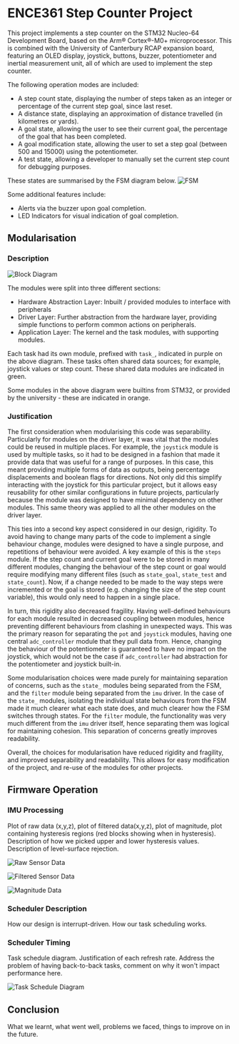# ENCE361 Step Counter Project

This project implements a step counter on the STM32 Nucleo-64 Development Board, based on the Arm® Cortex®-M0+ microprocessor. This is combined with the University of Canterbury RCAP expansion board, featuring an OLED display, joystick, buttons, buzzer, potentiometer and inertial measurement unit, all of which are used to implement the step counter.

The following operation modes are included:
- A step count state, displaying the number of steps taken as an integer or percentage of the current step goal, since last reset.
- A distance state, displaying an approximation of distance travelled (in kilometres or yards).
- A goal state, allowing the user to see their current goal, the percentage of the goal that has been completed.
- A goal modification state, allowing the user to set a step goal (between 500 and 15000) using the potentiometer.
- A test state, allowing a developer to manually set the current step count for debugging purposes.

These states are summarised by the FSM diagram below.
![FSM](./Documentation%20Images/fsm.png)

Some additional features include:
- Alerts via the buzzer upon goal completion.
- LED Indicators for visual indication of goal completion.

## Modularisation
### Description
![Block Diagram](./Documentation%20Images/block-diagram.png)

The modules were split into three different sections:
- Hardware Abstraction Layer: Inbuilt / provided modules to interface with peripherals
- Driver Layer: Further abstraction from the hardware layer, providing simple functions to perform common actions on peripherals.
- Application Layer: The kernel and the task modules, with supporting modules.

Each task had its own module, prefixed with `task_`, indicated in purple on the above diagram. These tasks often shared data sources; for example, joystick values or step count. These shared data modules
are indicated in green.

Some modules in the above diagram were builtins from STM32, or provided by the university - these are indicated in orange.

### Justification
The first consideration when modularising this code was separability. Particularly for modules on the driver layer,
it was vital that the modules could be reused in multiple places. For example, the `joystick` module is used by multiple
tasks, so it had to be designed in a fashion that made it provide data that was useful for a range of purposes. In this
case, this meant providing multiple forms of data as outputs, being percentage displacements and boolean flags for directions.
Not only did this simplify interacting with the joystick for this particular project, but it allows easy reusability for other
similar configurations in future projects, particularly because the module was designed to have minimal dependency on other modules.
This same theory was applied to all the other modules on the driver layer.

This ties into a second key aspect considered in our design, rigidity. To avoid having to change many parts of the code to
implement a single behaviour change, modules were designed to have a single purpose, and repetitions of behaviour were avoided. A key example of this is the `steps` module. If the step count and current goal were to be stored in many different modules, changing the behaviour of the step count or goal would require modifying many different files (such as `state_goal`, `state_test` and `state_count`). Now, if a change needed to be made to the way steps were incremented or the goal is stored (e.g. changing the size of the step count variable), this would only need to happen in a single place. 

In turn, this rigidity also decreased fragility. Having well-defined behaviours for each module resulted in decreased coupling between modules, hence preventing different behaviours from clashing in unexpected ways. This was the primary reason for separating the `pot` and `joystick` modules, having one central `adc_controller` module that they pull data from. Hence, changing the behaviour of the potentiometer is guaranteed to have no impact on the joystick, which would not be the case if `adc_controller` had abstraction for the potentiometer and joystick built-in.

Some modularisation choices were made purely for maintaining separation of concerns, such as the `state_` modules being separated from the FSM, and the `filter` module being separated from the `imu` driver. In the case of the `state_` modules, isolating the individual state behaviours from the FSM made it much clearer what each state does, and much clearer how the FSM switches through states. For the `filter` module, the functionality was very much different from the `imu` driver itself, hence separating them was logical for maintaining cohesion. This separation of concerns greatly improves readability.

Overall, the choices for modularisation have reduced rigidity and fragility, and improved separability and readability. This allows for easy modification of the project, and re-use of the modules for other projects.


## Firmware Operation

### IMU Processing
Plot of raw data (x,y,z), plot of filtered data(x,y,z), plot of magnitude, plot containing hysteresis regions (red blocks showing when in hysteresis). Description of how we picked upper and lower hysteresis values. Description of level-surface rejection.

![Raw Sensor Data](./Documentation%20Images/raw_sensor.png)

![Filtered Sensor Data](./Documentation%20Images/filtered_sensor.png)

![Magnitude Data](./Documentation%20Images/mag_sensor.png)

### Scheduler Description
How our design is interrupt-driven. How our task scheduling works. 

### Scheduler Timing
Task schedule diagram. Justification of each refresh rate. Address the problem of having back-to-back tasks, comment on why it won't impact performance here.

![Task Schedule Diagram](./Documentation%20Images/task_schedule.png)

## Conclusion
What we learnt, what went well, problems we faced, things to improve on in the future.